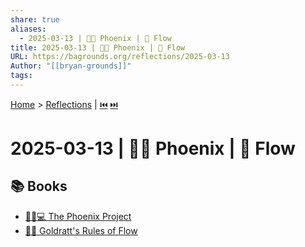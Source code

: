 ```yaml
---
share: true
aliases:
  - 2025-03-13 | 🐦‍🔥 Phoenix | 🌊 Flow
title: 2025-03-13 | 🐦‍🔥 Phoenix | 🌊 Flow
URL: https://bagrounds.org/reflections/2025-03-13
Author: "[[bryan-grounds]]"
tags: 
---
```

[Home](../index.md) > [Reflections](./index.md) | [⏮️](./2025-03-12.md) [⏭️](./2025-03-14.md)  
# 2025-03-13 | 🐦‍🔥 Phoenix | 🌊 Flow  
## 📚 Books  
- [🐦‍🔥💻 The Phoenix Project](../books/the-phoenix-project.md)  
- [📏🌊 Goldratt's Rules of Flow](../books/goldratts-rules-of-flow.md)  
